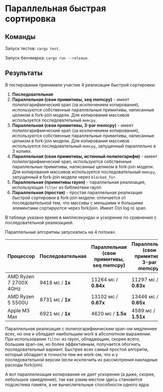 # Параллельная быстрая сортировка

## Команды

Запуск тестов: `cargo test`.

Запуск бенчмарка: `cargo run --release`.

## Результаты

В тестировании принимали участие 4 реализации быстрой сортировки:

1. **Последовательная**
2. **Параллельная (свои примитивы, seq memcpy)** - имеет полилогарифмический span (за исключением копирования),
   используются собственные параллельные примитивы, написанные целиком в fork-join модели.
   Для копирования массивов используется последовательный `memcpy`.
3. **Параллельная (свои примитивы, 3-par memcpy)** - имеет полилогарифмический span (за исключением копирования),
   используются собственные параллельные примитивы, написанные целиком в fork-join модели.
   Для копирования массивов используется последовательный `memcpy`, запущенный параллельно в 3 копиях.
4. **Параллельная (свои примитивы, истинный полилогарифм)** - имеет полилогарифмический span,
   используются собственные параллельные примитивы, написанные целиком в fork-join модели.
   Для копирования массивов используется последовательный `memcpy`, запущенный в fork-join модели через `blocked_for`.
5. **Параллельная (примитивы rayon)** - параллельная реализация, использующая `filter` из библиотеки rayon
6. **Параллельная (простая)** - простая параллельная реализация быстрой сортировки в fork-join модели:
   отличается от последовательной тем, что массивы с меньшими и большими элементами сортируются через fork/join.
   Имеет O(n log n) span.

В таблице указано время в миллисекундах и ускорение по сравнению с последовательной реализацией.

Параллельные алгоритмы запускались на 4 потоках.

| Процессор              | Последовательная | Параллельная (свои примитивы, seq memcpy) | Параллельная (свои примитивы, 3-par memcpy) | Параллельная (свои примитивы, истинный полилогарифм) | Параллельная (примитивы rayon) | Параллельная (простая) |
|------------------------|------------------|-------------------------------------------|---------------------------------------------|------------------------------------------------------|--------------------------------|------------------------|
| AMD Ryzen 7 2700X 4GHz | 9418 мс / **1x** | 11264 мс / **0.84x**                      | 11297 мс / **0.83x**                        | 10859 мс / **0.87x**                                 | 6313 мс / **1.49x**            | 2703 мс / **3.48x**    |
| AMD Ryzen 5 5500U      | 8731 мс / **1x** | 13102 мс / **0.67x**                      | 13446 мс / **0.65x**                        | 13229 мс / **0.66x**                                 | 7846 мс / **1.11x**            | 3082 мс / **2.83x**    |
| Apple M3 Max           | 6921 мс / **1x** | 4620 мс / **1.5x**                        | 4589 мс / **1.51x**                         | 4657 мс / **1.49x**                                  | 3536 мс / **1.96x**            | 2103 мс / **3.29x**    |

Параллельная реализация с полилогарифмическим span-ом медленнее всех,
но она и обладает наибольшим work в абсолютном выражении.
При использовании `filter` из rayon, обладающим, скорее всего, большим span-ом, но более эффективным,
получается обогнать последовательный вариант.
Быстрее всех самый простой алгоритм, который обладает в точности тем же work-ом, что и у последовательной версии
(если исключить из рассмотрения накладные расходы fork/join).

А вот параллелизация копирования не дает ускорения (а даже, скорее, небольшое замедление),
так как узким местом здесь становится подсистема памяти, а не вычислительные способности одного ядра.

